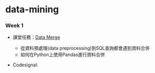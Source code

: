 # data-mining

### Week 1

* 課堂任務：[Data Merge](https://github.com/07571026/data-mining/blob/master/Week1/data%20merge.ipynb)
  * 從資料預處理(data preprocessing)到SQL查詢都會遇到資料合併
  * 如何在Python上使用Pandas進行資料合併

* Codesignal:
